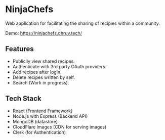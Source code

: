 # NinjaChefs

Web application for facilitating the sharing of recipies within a community.

Demo: https://ninjachefs.dhruv.tech/

## Features

* Publiclly view shared recipes.
* Authenticate with 3rd party OAuth providers.
* Add recipes after login.
* Delete recipes written by self.
* Search (Work in progress).

## Tech Stack

* React (Frontend Framework)
* Node.js with Express (Backend API)
* MongoDB (datastore)
* CloudFlare Images (CDN for serving images)
* Clerk (for Authentication)
